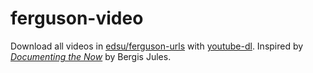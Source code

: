 # ferguson-video
Download all videos in [edsu/ferguson-urls](https://github.com/edsu/ferguson-urls) with [youtube-dl](http://rg3.github.io/youtube-dl/). Inspired by [*Documenting the Now*](https://medium.com/on-archivy/documenting-the-now-ferguson-in-the-archives-adcdbe1d5788) by Bergis Jules.
